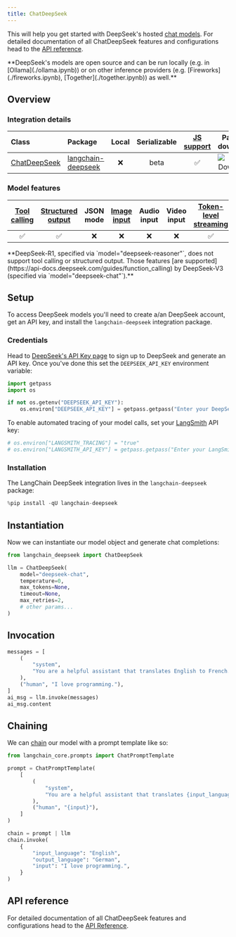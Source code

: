 ```yaml
---
title: ChatDeepSeek
---
```


This will help you get started with DeepSeek's hosted [chat models](/oss/concepts/chat_models). For detailed documentation of all ChatDeepSeek features and configurations head to the [API reference](https://python.langchain.com/api_reference/deepseek/chat_models/langchain_deepseek.chat_models.ChatDeepSeek.html).

<Tip>
**DeepSeek's models are open source and can be run locally (e.g. in [Ollama](./ollama.ipynb)) or on other inference providers (e.g. [Fireworks](./fireworks.ipynb), [Together](./together.ipynb)) as well.**

</Tip>

## Overview

### Integration details

| Class | Package | Local | Serializable | [JS support](https://js.langchain.com/docs/integrations/chat/deepseek) | Package downloads | Package latest |
| :--- | :--- | :---: | :---: |  :---: | :---: | :---: |
| [ChatDeepSeek](https://python.langchain.com/api_reference/deepseek/chat_models/langchain_deepseek.chat_models.ChatDeepSeek.html) | [langchain-deepseek](https://python.langchain.com/api_reference/deepseek/) | ❌ | beta | ✅ | ![PyPI - Downloads](https://img.shields.io/pypi/dm/langchain-deepseek?style=flat-square&label=%20) | ![PyPI - Version](https://img.shields.io/pypi/v/langchain-deepseek?style=flat-square&label=%20) |

### Model features

| [Tool calling](/oss/how-to/tool_calling) | [Structured output](/oss/how-to/structured_output/) | JSON mode | [Image input](/oss/how-to/multimodal_inputs/) | Audio input | Video input | [Token-level streaming](/oss/how-to/chat_streaming/) | Native async | [Token usage](/oss/how-to/chat_token_usage_tracking/) | [Logprobs](/oss/how-to/logprobs/) |
| :---: | :---: | :---: | :---: |  :---: | :---: | :---: | :---: | :---: | :---: |
| ✅ | ✅ | ❌ | ❌ | ❌ | ❌ | ✅ | ✅ | ✅ | ❌ |

<Note>
**DeepSeek-R1, specified via `model="deepseek-reasoner"`, does not support tool calling or structured output. Those features [are supported](https://api-docs.deepseek.com/guides/function_calling) by DeepSeek-V3 (specified via `model="deepseek-chat"`).**

</Note>

## Setup

To access DeepSeek models you'll need to create a/an DeepSeek account, get an API key, and install the `langchain-deepseek` integration package.

### Credentials

Head to [DeepSeek's API Key page](https://platform.deepseek.com/api_keys) to sign up to DeepSeek and generate an API key. Once you've done this set the `DEEPSEEK_API_KEY` environment variable:

```python
import getpass
import os

if not os.getenv("DEEPSEEK_API_KEY"):
    os.environ["DEEPSEEK_API_KEY"] = getpass.getpass("Enter your DeepSeek API key: ")
```

To enable automated tracing of your model calls, set your [LangSmith](https://docs.smith.langchain.com/) API key:

```python
# os.environ["LANGSMITH_TRACING"] = "true"
# os.environ["LANGSMITH_API_KEY"] = getpass.getpass("Enter your LangSmith API key: ")
```

### Installation

The LangChain DeepSeek integration lives in the `langchain-deepseek` package:

```python
%pip install -qU langchain-deepseek
```

## Instantiation

Now we can instantiate our model object and generate chat completions:

```python
from langchain_deepseek import ChatDeepSeek

llm = ChatDeepSeek(
    model="deepseek-chat",
    temperature=0,
    max_tokens=None,
    timeout=None,
    max_retries=2,
    # other params...
)
```

## Invocation

```python
messages = [
    (
        "system",
        "You are a helpful assistant that translates English to French. Translate the user sentence.",
    ),
    ("human", "I love programming."),
]
ai_msg = llm.invoke(messages)
ai_msg.content
```

## Chaining

We can [chain](/oss/how-to/sequence/) our model with a prompt template like so:

```python
from langchain_core.prompts import ChatPromptTemplate

prompt = ChatPromptTemplate(
    [
        (
            "system",
            "You are a helpful assistant that translates {input_language} to {output_language}.",
        ),
        ("human", "{input}"),
    ]
)

chain = prompt | llm
chain.invoke(
    {
        "input_language": "English",
        "output_language": "German",
        "input": "I love programming.",
    }
)
```

## API reference

For detailed documentation of all ChatDeepSeek features and configurations head to the [API Reference](https://python.langchain.com/api_reference/deepseek/chat_models/langchain_deepseek.chat_models.ChatDeepSeek.html).
